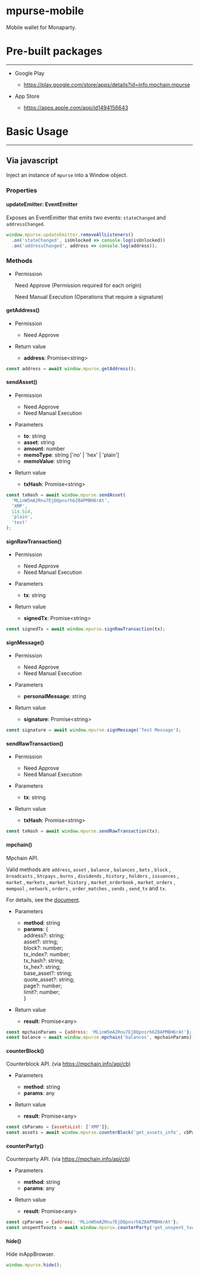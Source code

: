 # mpurse-mobile
Mobile wallet for Monaparty.

# Pre-built packages
-------------------

* Google Play
  * https://play.google.com/store/apps/details?id=info.mpchain.mpurse

* App Store
  * https://apps.apple.com/app/id1494156643

# Basic Usage
-------------------

## Via javascript

Inject an instance of `mpurse` into a Window object.

### Properties

#### updateEmitter: EventEmitter

Exposes an EventEmitter that emits two events: `stateChanged` and `addressChanged`.

```javascript
window.mpurse.updateEmitter.removeAllListeners()
  .on('stateChanged', isUnlocked => console.log(isUnlocked))
  .on('addressChanged', address => console.log(address));
```

### Methods

- Permission

  Need Approve (Permission required for each origin)
  
  Need Manual Execution (Operations that require a signature)


#### getAddress()

- Permission
  - Need Approve

- Return value
  - **address**: Promise\<string\>

```javascript
const address = await window.mpurse.getAddress();
```

#### sendAsset()

- Permission
  - Need Approve
  - Need Manual Execution

- Parameters

  - **to**: string
  - **asset**: string
  - **amount**: number
  - **memoType**: string ['no' | 'hex' | 'plain']
  - **memoValue**: string

- Return value
  - **txHash**: Promise\<string\>

```javascript
const txHash = await window.mpurse.sendAsset(
  'MLinW5mA2Rnu7EjDQpnsrh6Z8APMBH6rAt',
  'XMP', 
  114.514, 
  'plain',
  'test'
);
```

#### signRawTransaction()

- Permission
  - Need Approve
  - Need Manual Execution

- Parameters
  - **tx**: string

- Return value
  - **signedTx**: Promise\<string\>

```javascript
const signedTx = await window.mpurse.signRawTransaction(tx);
```

#### signMessage()

- Permission
  - Need Approve
  - Need Manual Execution

- Parameters
  - **personalMessage**: string

- Return value
  - **signature**: Promise\<string\>

```javascript
const signature = await window.mpurse.signMessage('Test Message');
```

#### sendRawTransaction()

- Permission
  - Need Approve
  - Need Manual Execution

- Parameters
  - **tx**: string

- Return value
  - **txHash**: Promise\<string\>

```javascript
const txHash = await window.mpurse.sendRawTransaction(tx);
```

#### mpchain()

Mpchain API.

Valid methods are `address`, `asset` , `balance` , `balances` , `bets` , `block` , `broadcasts` , `btcpays` , `burns` , `dividends` , `history` , `holders` , `issuances` , `market` , `markets` , `market_history` , `market_orderbook` , `market_orders` , `mempool` , `network` , `orders` , `order_matches` , `sends` , `send_tx` and `tx`.

For details, see the [document](https://mpchain.info/doc).
- Parameters
  - **method**: string
  - **params**: {  
      address?: string;  
      asset?: string;  
      block?: number;  
      tx_index?: number;  
      tx_hash?: string;  
      tx_hex?: string;  
      base_asset?: string;  
      quote_asset?: string;  
      page?: number;  
      limit?: number;  
    }

- Return value
  - **result**: Promise\<any\>

```javascript
const mpchainParams = {address: 'MLinW5mA2Rnu7EjDQpnsrh6Z8APMBH6rAt'};
const balance = await window.mpurse.mpchain('balances', mpchainParams);
```

#### counterBlock()

Counterblock API. (via https://mpchain.info/api/cb)

- Parameters
  - **method**: string
  - **params**: any

- Return value
  - **result**: Promise\<any\>

```javascript
const cbParams = {assetsList: ['XMP']};
const assets = await window.mpurse.counterBlock('get_assets_info', cbParams);
```

#### counterParty()

Counterparty API. (via https://mpchain.info/api/cb)

- Parameters
  - **method**: string
  - **params**: any

- Return value
  - **result**: Promise\<any\>

```javascript
const cpParams = {address: 'MLinW5mA2Rnu7EjDQpnsrh6Z8APMBH6rAt'};
const unspentTxouts = await window.mpurse.counterParty('get_unspent_txouts', cpParams);
```

#### hide()

Hide inAppBrowser.

```javascript
window.mpurse.hide();
```
